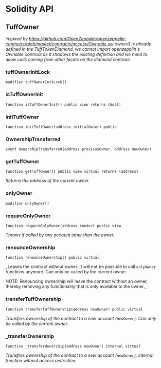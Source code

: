# Solidity API

## TuffOwner

_inspired by https://github.com/OpenZeppelin/openzeppelin-contracts/blob/master/contracts/access/Ownable.sol
owner() is already defined in the TuffTokenDiamond, we cannot import openzepplin's Ownable contract as it shadows
the existing definition and we need to allow calls coming from other facets on the diamond contract._

### tuffOwnerInitLock

```solidity
modifier tuffOwnerInitLock()
```

### isTuffOwnerInit

```solidity
function isTuffOwnerInit() public view returns (bool)
```

### initTuffOwner

```solidity
function initTuffOwner(address initialOwner) public
```

### OwnershipTransferred

```solidity
event OwnershipTransferred(address previousOwner, address newOwner)
```

### getTuffOwner

```solidity
function getTuffOwner() public view virtual returns (address)
```

_Returns the address of the current owner._

### onlyOwner

```solidity
modifier onlyOwner()
```

### requireOnlyOwner

```solidity
function requireOnlyOwner(address sender) public view
```

_Throws if called by any account other than the owner._

### renounceOwnership

```solidity
function renounceOwnership() public virtual
```

_Leaves the contract without owner. It will not be possible to call
`onlyOwner` functions anymore. Can only be called by the current owner.

NOTE: Renouncing ownership will leave the contract without an owner,
thereby removing any functionality that is only available to the owner._

### transferTuffOwnership

```solidity
function transferTuffOwnership(address newOwner) public virtual
```

_Transfers ownership of the contract to a new account (`newOwner`).
Can only be called by the current owner._

### _transferOwnership

```solidity
function _transferOwnership(address newOwner) internal virtual
```

_Transfers ownership of the contract to a new account (`newOwner`).
Internal function without access restriction._

